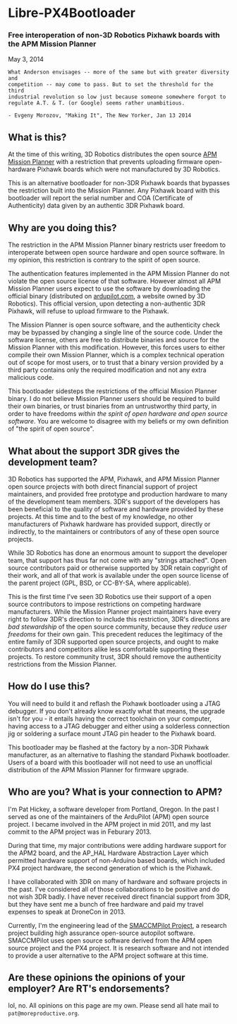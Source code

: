 
# Libre-PX4Bootloader

### Free interoperation of non-3D Robotics Pixhawk boards with the APM Mission Planner

May 3, 2014

    What Anderson envisages -- more of the same but with greater diversity and
    competition -- may come to pass. But to set the threshold for the third
    industrial revolution so low just because someone somewhere forgot to
    regulate A.T. & T. (or Google) seems rather unambitious.

    - Evgeny Morozov, "Making It", The New Yorker, Jan 13 2014

## What is this?

At the time of this writing, 3D Robotics distributes the open source [APM
Mission Planner][mp] with a restriction that prevents uploading firmware
open-hardware Pixhawk boards which were not manufactured by 3D Robotics.

[mp]: http://planner.ardupilot.com/

This is an alternative bootloader for non-3DR Pixhawk boards that bypasses the
restriction built into the Mission Planner. Any Pixhawk board with this
bootloader will report the serial number and COA (Certificate of Authenticity)
data given by an authentic 3DR Pixhawk board.

## Why are you doing this?

The restriction in the APM Mission Planner binary restricts user freedom to
interoperate between open source hardware and open source software. In my
opinion, this restriction is contrary to the spirit of open source.

The authentication features implemented in the APM Mission Planner do not
violate the open source license of that software. However almost all APM
Mission Planner users expect to use the software by downloading the official
binary (distributed on [ardupilot.com](http://ardupilot.com/downloads/), a
website owned by 3D Robotics). This official version, upon detecting a
non-authentic 3DR Pixhawk, will refuse to upload firmware to the Pixhawk.

The Mission Planner is open source software, and the authenticity check may be
bypassed by changing a single line of the source code. Under the software
license, others are free to distribute binaries and source for the Mission
Planner with this modification. However, this forces users to either compile
their own Mission Planner, which is a complex technical operation out of scope
for most users, or to trust that a binary version provided by a third party
contains only the required modification and not any extra malicious code.

This bootloader sidesteps the restrictions of the official Mission Planner
binary. I do not believe Mission Planner users should be required to build
their own binaries, or trust binaries from an untrustworthy third party, in
order to have freedoms *within the spirit of open hardware and open source
software*. You are welcome to disagree with my beliefs or my own definition of
"the spirit of open source".

## What about the support 3DR gives the development team?

3D Robotics has supported the APM, Pixhawk, and APM Mission Planner open source
projects with both direct financial support of project maintainers, and provided
free prototype and production hardware to many of the development team members.
3DR's support of the developers has been beneficial to the quality of software
and hardware provided by these projects. At this time and to the best of my
knowledge, no other manufacturers of Pixhawk hardware has provided support,
directly or indirectly, to the maintainers or contributors of any of these open
source projects.

While 3D Robotics has done an enormous amount to support the developer team,
that support has thus far not come with any "strings attached". Open source
contributors paid or otherwise supported by 3DR retain copyright of their work,
and all of that work is available under the open source license of the parent
project (GPL, BSD, or CC-BY-SA, where applicable).

This is the first time I've seen 3D Robotics use their support of a open source
contributors to impose restrictions on competing hardware manufacturers.
While the Mission Planner project maintainers have every right to follow 3DR's
direction to include this restriction, 3DR's directions are *bad stewardship* of
the open source community, because they *reduce user freedoms* for their own
gain. This precedent reduces the legitimacy of the entire family of 3DR
supported open source projects, and ought to make contributors and competitors
alike less comfortable supporting these projects. To restore community trust,
3DR should remove the authenticity restrictions from the Mission Planner.

## How do I use this?

You will need to build it and reflash the Pixhawk bootloader using a JTAG
debugger. If you don't already know exactly what that means, the upgrade isn't
for you - it entails having the correct toolchain on your computer, having
access to a JTAG debugger and either using a solderless connection jig or
soldering a surface mount JTAG pin header to the Pixhawk board.

This bootloader may be flashed at the factory by a non-3DR Pixhawk manufacturer,
as an alternative to flashing the standard Pixhawk bootloader.  Users of a board
with this bootloader will not need to use an unofficial distribution of the APM
Mission Planner for firmware upgrade.

## Who are you? What is your connection to APM?

I'm Pat Hickey, a software developer from Portland, Oregon. In the past I served
as one of the maintainers of the ArduPilot (APM) open source project. I became
involved in the APM project in mid 2011, and my last commit to the APM project
was in Feburary 2013.

During that time, my major contributions were adding hardware support for the
APM2 board, and the AP_HAL Hardware Abstraction Layer which permitted hardware
support of non-Arduino based boards, which included PX4 project hardware, the
second generation of which is the Pixhawk.

I have collaborated with 3DR on many of hardware and software projects in the
past. I've considered all of those collaborations to be positive and do not wish
3DR badly.  I have never received direct financial support from 3DR, but they
have sent me a bunch of free hardware and paid my travel expenses to speak at
DroneCon in 2013.

Currently, I'm the engineering lead of the [SMACCMPilot Project][sp], a research
project building high assurance open-source autopilot software. SMACCMPilot
uses open source software derived from the APM open source project and the PX4
project. It is research software and not intended to provide a user alternative
to the APM project software at this time.

[sp]: http://smaccmpilot.org

## Are these opinions the opinions of your employer? Are RT's endorsements?

lol, no. All opinions on this page are my own. Please send all hate mail to
`pat@moreproductive.org`.

